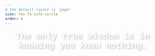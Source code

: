 ```yaml
---
# the default layout is 'page'
icon: fas fa-info-circle
order: 4
---
```


<!-- > Add Markdown syntax content to file `_tabs/about.md`{: .filepath } and it will show up on this page.
{: .prompt-tip } -->

<div style="text-align: center; font-size: 28px; font-family: 'Courier New', monospace; color: #FFFFFF; font-weight: bold; text-shadow: 2px 2px 5px rgba(0, 0, 0, 0.3); margin-top: 20px;">
  The only true wisdom is in knowing you know nothing.
</div>
